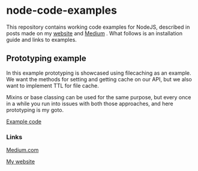 # node-code-examples

This repository contains working code examples for NodeJS, described in posts made on my [website](https://www.lorique.net) and [Medium](https://medium.com/@lorique) . What follows is an installation guide and links to examples.

## Prototyping example
In this example prototyping is showcased using filecaching as an example. We want the methods for setting and getting cache on our API, but we also want to implement TTL for file cache.

Mixins or base classing can be used for the same purpose, but every once in a while you run into issues with both those approaches, and here prototyping is my goto.

[Example code](examples/prototyping)

### Links

[Medium.com](https://medium.com/@lorique/how-to-use-prototyping-to-make-smarter-code-with-nodejs-604afa2c0cfb)

[My website](#)

